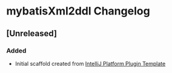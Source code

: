<!-- Keep a Changelog guide -> https://keepachangelog.com -->

# mybatisXml2ddl Changelog

## [Unreleased]
### Added
- Initial scaffold created from [IntelliJ Platform Plugin Template](https://github.com/JetBrains/intellij-platform-plugin-template)
